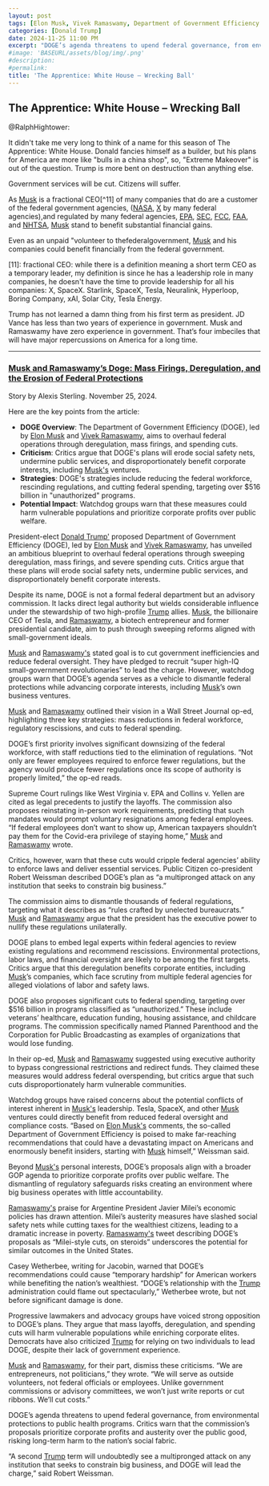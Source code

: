 ```yaml
---
layout: post
tags: [Elon Musk, Vivek Ramaswamy, Department of Government Efficiency (DOGE), federal agencies, government service, Tesla, National Highway Traffic Safety Administration (NHTSA), Federal Communications Commission (FCC), Federal Aviation Administration (FAA)]
categories: [Donald Trump]
date: 2024-11-25 11:00 PM
excerpt: "DOGE’s agenda threatens to upend federal governance, from environmental protections to public health programs. Critics warn that the commission’s proposals prioritize corporate profits and austerity over the public good, risking long-term harm to the nation’s social fabric. Based on Elon Musk’s comments, the so-called Department of Government Efficiency is poised to make far-reaching recommendations that could have a devastating impact on Americans and enormously benefit insiders, starting with Musk himself."
#image: 'BASEURL/assets/blog/img/.png'
#description:
#permalink:
title: 'The Apprentice: White House – Wrecking Ball'
---
```




## The Apprentice: White House – Wrecking Ball

@RalphHightower:

It didn't take me very long to think of a name for this season of The Apprentice: White House. Donald fancies himself as a builder, but his plans for America are more like "bulls in a china shop", so, "Extreme Makeover" is out of the question. Trump is more bent on destruction than anything else. 

Government services will be cut. Citizens will suffer.

As [Musk](https://x.com/elonmusk) is a fractional CEO[^11] of many companies that do are a customer of the federal government agencies, ([NASA](https://www.nasa.gov), [X](https://x.com/) by many federal agencies),and regulated by many federal agencies, [EPA](https:www.epa.gov), [SEC](https://www.sec.gov/), [FCC](https://www.fcc.gov/), [FAA](https://www.faa.gov/), and [NHTSA](www.nhtsa.gov/), [Musk](https://x.com/elonmusk) stand to benefit substantial financial gains. 

Even as an unpaid "volunteer to thefederalgovernment,  [Musk](https://x.com/elonmusk) and his companies could benefit financially from the federal government. 

[11]: fractional CEO: while there is a definition meaning a short term CEO as a temporary leader, my definition is since he has a leadership role in many companies, he doesn't have the time to provide leadership for all his companies: X, SpaceX. Starlink, SpaceX, Tesla, Neuralink, Hyperloop, Boring Company, xAI, Solar City, Tesla Energy.

Trump has not learned a damn thing from his first term as president. JD Vance has less than two years of experience in government. Musk and Ramaswamy have zero experience in government. That’s four imbeciles that will have major repercussions on America for a long time.

----

### [Musk and Ramaswamy’s Doge: Mass Firings, Deregulation, and the Erosion of Federal Protections](https://znetwork.org/znetarticle/musk-and-ramaswamys-doge-mass-firings-deregulation-and-the-erosion-of-federal-protections/?)

Story by Alexis Sterling. November 25, 2024.

Here are the key points from the article:

- **DOGE Overview**: The Department of Government Efficiency (DOGE), led by [Elon Musk](https://x.com/elonmusk) and [Vivek Ramaswamy](https://x.com/vivekgramaswamy), aims to overhaul federal operations through deregulation, mass firings, and spending cuts.
- **Criticism**: Critics argue that DOGE's plans will erode social safety nets, undermine public services, and disproportionately benefit corporate interests, including [Musk's](https://x.com/elonmusk) ventures.
- **Strategies**: DOGE's strategies include reducing the federal workforce, rescinding regulations, and cutting federal spending, targeting over $516 billion in "unauthorized" programs.
- **Potential Impact**: Watchdog groups warn that these measures could harm vulnerable populations and prioritize corporate profits over public welfare.

President-elect [Donald Trump'](https://x.com/realdonaldtrump) proposed Department of Government Efficiency (DOGE), led by [Elon Musk](https://x.com/elonmusk) and [Vivek Ramaswamy](https://x.com/vivekgramaswamy), has unveiled an ambitious blueprint to overhaul federal operations through sweeping deregulation, mass firings, and severe spending cuts. Critics argue that these plans will erode social safety nets, undermine public services, and disproportionately benefit corporate interests.

Despite its name, DOGE is not a formal federal department but an advisory commission. It lacks direct legal authority but wields considerable influence under the stewardship of two high-profile [Trump](https://x.com/realdonaldtrump) allies. [Musk](https://x.com/elonmusk), the billionaire CEO of Tesla, and [Ramaswamy](https://x.com/vivekgramaswamy), a biotech entrepreneur and former presidential candidate, aim to push through sweeping reforms aligned with small-government ideals.

[Musk](https://x.com/elonmusk) and [Ramaswamy's](https://x.com/vivekgramaswamy) stated goal is to cut government inefficiencies and reduce federal oversight. They have pledged to recruit “super high-IQ small-government revolutionaries” to lead the charge. However, watchdog groups warn that DOGE’s agenda serves as a vehicle to dismantle federal protections while advancing corporate interests, including [Musk](https://x.com/elonmusk)’s own business ventures.

[Musk](https://x.com/elonmusk) and [Ramaswamy](https://x.com/vivekgramaswamy) outlined their vision in a Wall Street Journal op-ed, highlighting three key strategies: mass reductions in federal workforce, regulatory rescissions, and cuts to federal spending.

DOGE’s first priority involves significant downsizing of the federal workforce, with staff reductions tied to the elimination of regulations. “Not only are fewer employees required to enforce fewer regulations, but the agency would produce fewer regulations once its scope of authority is properly limited,” the op-ed reads.

Supreme Court rulings like West Virginia v. EPA and Collins v. Yellen are cited as legal precedents to justify the layoffs. The commission also proposes reinstating in-person work requirements, predicting that such mandates would prompt voluntary resignations among federal employees. “If federal employees don’t want to show up, American taxpayers shouldn’t pay them for the Covid-era privilege of staying home,” [Musk](https://x.com/elonmusk) and [Ramaswamy](https://x.com/vivekgramaswamy) wrote.

Critics, however, warn that these cuts would cripple federal agencies’ ability to enforce laws and deliver essential services. Public Citizen co-president Robert Weissman described DOGE’s plan as “a multipronged attack on any institution that seeks to constrain big business.”

The commission aims to dismantle thousands of federal regulations, targeting what it describes as “rules crafted by unelected bureaucrats.” [Musk](https://x.com/elonmusk) and [Ramaswamy](https://x.com/vivekgramaswamy) argue that the president has the executive power to nullify these regulations unilaterally.

DOGE plans to embed legal experts within federal agencies to review existing regulations and recommend rescissions. Environmental protections, labor laws, and financial oversight are likely to be among the first targets. Critics argue that this deregulation benefits corporate entities, including [Musk](https://x.com/elonmusk)’s companies, which face scrutiny from multiple federal agencies for alleged violations of labor and safety laws.

DOGE also proposes significant cuts to federal spending, targeting over $516 billion in programs classified as “unauthorized.” These include veterans’ healthcare, education funding, housing assistance, and childcare programs. The commission specifically named Planned Parenthood and the Corporation for Public Broadcasting as examples of organizations that would lose funding.

In their op-ed, [Musk](https://x.com/elonmusk) and [Ramaswamy](https://x.com/vivekgramaswamy) suggested using executive authority to bypass congressional restrictions and redirect funds. They claimed these measures would address federal overspending, but critics argue that such cuts disproportionately harm vulnerable communities.

Watchdog groups have raised concerns about the potential conflicts of interest inherent in [Musk's](https://x.com/elonmusk) leadership. Tesla, SpaceX, and other [Musk](https://x.com/elonmusk) ventures could directly benefit from reduced federal oversight and compliance costs. “Based on [Elon Musk's](https://x.com/elonmusk) comments, the so-called Department of Government Efficiency is poised to make far-reaching recommendations that could have a devastating impact on Americans and enormously benefit insiders, starting with [Musk](https://x.com/elonmusk) himself,” Weissman said.

Beyond [Musk's](https://x.com/elonmusk) personal interests, DOGE’s proposals align with a broader GOP agenda to prioritize corporate profits over public welfare. The dismantling of regulatory safeguards risks creating an environment where big business operates with little accountability.

[Ramaswamy's](https://x.com/vivekgramaswamy) praise for Argentine President Javier Milei’s economic policies has drawn attention. Milei’s austerity measures have slashed social safety nets while cutting taxes for the wealthiest citizens, leading to a dramatic increase in poverty. [Ramaswamy's](https://x.com/vivekgramaswamy) tweet describing DOGE’s proposals as “Milei-style cuts, on steroids” underscores the potential for similar outcomes in the United States.

Casey Wetherbee, writing for Jacobin, warned that DOGE’s recommendations could cause “temporary hardship” for American workers while benefiting the nation’s wealthiest. “DOGE’s relationship with the [Trump](https://x.com/realdonaldtrump) administration could flame out spectacularly,” Wetherbee wrote, but not before significant damage is done.

Progressive lawmakers and advocacy groups have voiced strong opposition to DOGE’s plans. They argue that mass layoffs, deregulation, and spending cuts will harm vulnerable populations while enriching corporate elites. Democrats have also criticized [Trump](https://x.com/realdonaldtrump) for relying on two individuals to lead DOGE, despite their lack of government experience.

[Musk](https://x.com/elonmusk) and [Ramaswamy](https://x.com/vivekgramaswamy), for their part, dismiss these criticisms. “We are entrepreneurs, not politicians,” they wrote. “We will serve as outside volunteers, not federal officials or employees. Unlike government commissions or advisory committees, we won’t just write reports or cut ribbons. We’ll cut costs.”

DOGE’s agenda threatens to upend federal governance, from environmental protections to public health programs. Critics warn that the commission’s proposals prioritize corporate profits and austerity over the public good, risking long-term harm to the nation’s social fabric.

“A second [Trump](https://x.com/realdonaldtrump) term will undoubtedly see a multipronged attack on any institution that seeks to constrain big business, and DOGE will lead the charge,” said Robert Weissman.
